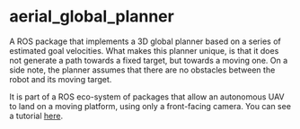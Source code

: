 # aerial_global_planner
A ROS package that implements a 3D global planner based on a series of estimated goal velocities. What makes this planner unique, is that it does not generate a path towards a fixed target, but towards a moving one. On a side note, the planner assumes that there are no obstacles between the robot and its moving target.

It is part of a ROS eco-system of packages that allow an autonomous UAV to land on a moving platform, using only a front-facing camera.
You can see a tutorial [here](http://wiki.ros.org/Tutorials/Landing%20an%20autonomous%20UAV%20on%20a%20moving%20platform%20using%20only%20a%20front%20facing%20camera).
